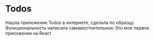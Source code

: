 # Todos 
Нашла приложение Todos в интернете, сделала по образцу. Функциональность написала самамостоятельною
Это мое первое приложение на React 
